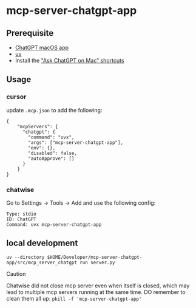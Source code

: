 # mcp-server-chatgpt-app

## Prerequisite

- [ChatGPT macOS app](https://openai.com/chatgpt/download/)
- [uv](https://docs.astral.sh/uv/getting-started/installation/)
- Install the ["Ask ChatGPT on Mac" shortcuts](https://www.icloud.com/shortcuts/6ae86a39a31e4ec5938abad953ecfd64)

## Usage

### cursor

update `.mcp.json` to add the following:

```
{
    "mcpServers": {
      "chatgpt": {
        "command": "uvx",
        "args": ["mcp-server-chatgpt-app"],
        "env": {},
        "disabled": false,
        "autoApprove": []
      }
    }
}
```

### chatwise

Go to Settings -> Tools -> Add and use the following config:

```
Type: stdio
ID: ChatGPT
Command: uvx mcp-server-chatgpt-app
```


## local development

```
uv --directory $HOME/Developer/mcp-server-chatgpt-app/src/mcp_server_chatgpt run server.py
```


> [!CAUTION]
> Chatwise did not close mcp server even when itself is closed, which may lead to multiple mcp servers running at the same time.
> DO remember to clean them all up: `pkill -f 'mcp-server-chatgpt-app'`